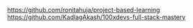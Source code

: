 https://github.com/ronitahuja/project-based-learning
https://github.com/KadlagAkash/100xdevs-full-stack-mastery
